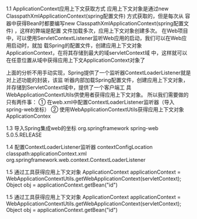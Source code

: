 1.1 ApplicationContext应用上下文获取方式 应用上下文对象是通过new ClasspathXmlApplicationContext(spring配置文件) 方式获取的，但是每次从 容器中获得Bean时都要编写new ClasspathXmlApplicationContext(spring配置文件) ，这样的弊端是配置 文件加载多次，应用上下文对象创建多次。 在Web项目中，可以使用ServletContextListener监听Web应用的启动，我们可以在Web应用启动时，就加 载Spring的配置文件，创建应用上下文对象ApplicationContext，在将其存储到最大的域servletContext域 中，这样就可以在任意位置从域中获得应用上下文ApplicationContext对象了





上面的分析不用手动实现，Spring提供了一个监听器ContextLoaderListener就是对上述功能的封装，该监 听器内部加载Spring配置文件，创建应用上下文对象，并存储到ServletContext域中，提供了一个客户端工 具WebApplicationContextUtils供使用者获得应用上下文对象。 所以我们需要做的只有两件事： ① 在web.xml中配置ContextLoaderListener监听器（导入spring-web坐标） ② 使用WebApplicationContextUtils获得应用上下文对象ApplicationContex





1.3 导入Spring集成web的坐标 org.springframework spring-web 5.0.5.RELEASE



1.4 配置ContextLoaderListener监听器  contextConfigLocation classpath:applicationContext.xml   org.springframework.web.context.ContextLoaderListener



1.5 通过工具获得应用上下文对象 ApplicationContext applicationContext =  WebApplicationContextUtils.getWebApplicationContext(servletContext); Object obj = applicationContext.getBean("id")



1.5 通过工具获得应用上下文对象 ApplicationContext applicationContext =  WebApplicationContextUtils.getWebApplicationContext(servletContext); Object obj = applicationContext.getBean("id")